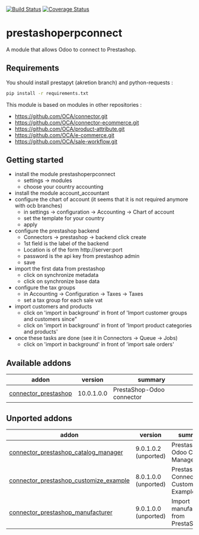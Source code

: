 [![Build Status](https://travis-ci.org/OCA/connector-prestashop.svg?branch=10.0)](https://travis-ci.org/OCA/connector-prestashop)
[![Coverage Status](https://coveralls.io/repos/OCA/connector-prestashop/badge.png?branch=10.0)](https://coveralls.io/r/OCA/connector-prestashop?branch=10.0)

prestashoperpconnect
====================

A module that allows Odoo to connect to Prestashop.

Requirements
------------

You should install prestapyt (akretion branch) and python-requests :

```bash
pip install -r requirements.txt
```

This module is based on modules in other repositories :
- https://github.com/OCA/connector.git
- https://github.com/OCA/connector-ecommerce.git
- https://github.com/OCA/product-attribute.git
- https://github.com/OCA/e-commerce.git
- https://github.com/OCA/sale-workflow.git
 

Getting started
---------------

- install the module prestashoperpconnect
  - settings -> modules
  - choose your country accounting
- install the module  account_accountant 
- configure the chart of account (it seems that it is not required anymore with ocb branches)
  - in settings -> configuration -> Accounting -> Chart of account
  - set the template for your country
  - apply
- configure the prestashop backend
  - Connectors -> prestashop -> backend click create
  - 1st field is the label of the backend
  - Location is of the form http://server:port
  - password is the api key from prestashop admin
  - save
- import the first data from prestashop
  - click on synchronize metadata
  - click on synchronize base data
- configure the tax groups
  - in Accounting -> Configuration -> Taxes -> Taxes
  - set a tax group for each sale vat
- import customers and products
  - click on 'import in background' in front of 'Import customer groups and customers since"
  - click on 'import in background' in front of 'Import product categories and products'
- once these tasks are done (see it in Connectors -> Queue -> Jobs)
  - click on 'import in background' in front of 'import sale orders'


[//]: # (addons)

Available addons
----------------
addon | version | summary
--- | --- | ---
[connector_prestashop](connector_prestashop/) | 10.0.1.0.0 | PrestaShop-Odoo connector


Unported addons
---------------
addon | version | summary
--- | --- | ---
[connector_prestashop_catalog_manager](connector_prestashop_catalog_manager/) | 9.0.1.0.2 (unported) | Prestashop-Odoo Catalog Manager
[connector_prestashop_customize_example](connector_prestashop_customize_example/) | 8.0.1.0.0 (unported) | Prestashop Connector Customization Example
[connector_prestashop_manufacturer](connector_prestashop_manufacturer/) | 9.0.1.0.0 (unported) | Import manufacturers from PrestaShop

[//]: # (end addons)

